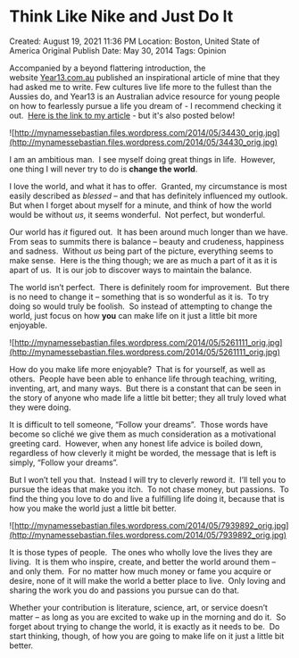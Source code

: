 # Think Like Nike and Just Do It

Created: August 19, 2021 11:36 PM
Location: Boston, United State of America
Original Publish Date: May 30, 2014
Tags: Opinion

Accompanied by a beyond flattering introduction, the website [Year13.com.au](http://year13.com.au/) published an inspirational article of mine that they had asked me to write. Few cultures live life more to the fullest than the Aussies do, and Year13 is an Australian advice resource for young people on how to fearlessly pursue a life you dream of - I recommend checking it out.  [Here is the link to my article](http://year13.com.au/just-do-it/?fb_action_ids=10203216279989124&fb_action_types=og.likes&fb_source=other_multiline&action_object_map=[734555893241695]&action_type_map=[%22og.likes%22]&action_ref_map=[]) - but it's also posted below!

![http://mynamessebastian.files.wordpress.com/2014/05/34430_orig.jpg](http://mynamessebastian.files.wordpress.com/2014/05/34430_orig.jpg)

I am an ambitious man.  I see myself doing great things in life.  However, one thing I will never try to do is **change the world**.

I love the world, and what it has to offer.  Granted, my circumstance is most easily described as *blessed* – and that has definitely influenced my outlook.  But when I forget about myself for a minute, and think of how the world would be without *us*, it seems wonderful.  Not perfect, but wonderful.

Our world has *it* figured out.  It has been around much longer than we have.  From seas to summits there is balance – beauty and crudeness, happiness and sadness.  Without *us* being part of the picture, everything seems to make sense.  Here is the thing though; we are as much a part of it as it is apart of us.  It is our job to discover ways to maintain the balance.

The world isn’t perfect.  There is definitely room for improvement.  But there is no need to change it – something that is so wonderful as it is.  To try doing so would truly be foolish.  So instead of attempting to change the world, just focus on how **you** can make life on it just a little bit more enjoyable.

![http://mynamessebastian.files.wordpress.com/2014/05/5261111_orig.jpg](http://mynamessebastian.files.wordpress.com/2014/05/5261111_orig.jpg)

How do you make life more enjoyable?  That is for yourself, as well as others.  People have been able to enhance life through teaching, writing, inventing, art, and many ways.  But there is a constant that can be seen in the story of anyone who made life a little bit better; they all truly loved what they were doing.

It is difficult to tell someone, “Follow your dreams”.  Those words have become so cliché we give them as much consideration as a motivational greeting card.  However, when any honest life advice is boiled down, regardless of how cleverly it might be worded, the message that is left is simply, “Follow your dreams”.

But I won’t tell you that.  Instead I will try to cleverly reword it.  I’ll tell you to pursue the ideas that make you itch.  To not chase money, but passions.  To find the thing you love to do and live a fulfilling life doing it, because that is how you make the world just a little bit better.

![http://mynamessebastian.files.wordpress.com/2014/05/7939892_orig.jpg](http://mynamessebastian.files.wordpress.com/2014/05/7939892_orig.jpg)

It is those types of people.  The ones who wholly love the lives they are living.  It is them who inspire, create, and better the world around them – and only them.  For no matter how much money or fame you acquire or desire, none of it will make the world a better place to live.  Only loving and sharing the work you do and passions you pursue can do that.

Whether your contribution is literature, science, art, or service doesn’t matter – as long as you are excited to wake up in the morning and do it.  So forget about trying to change the world, it is exactly as it needs to be.  Do start thinking, though, of how you are going to make life on it just a little bit better.
